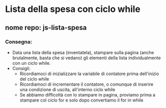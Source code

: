 # Lista della spesa con ciclo while
## nome repo: js-lista-spesa
### Consegna:
- Data una lista della spesa (inventatela), stampare sulla pagina (anche brutalmente, basta che si vedano) gli elementi della lista individualmente con un ciclo while.
- Consigli:
    - Ricordiamoci di inizializzare la variabile di contatore prima dell'inizio del ciclo while
    - Ricordiamoci di incrementare il contatore, o comunque di inserire una condizione di uscita, all'interno ciclo while
    - Se abbiamo difficoltà con lo stampare in pagina, proviamo prima a stampare col ciclo for e solo dopo convertiamo il for in while
